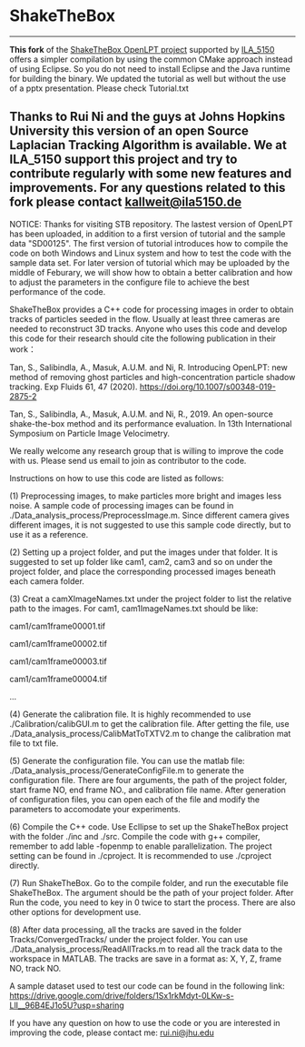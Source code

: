 # ShakeTheBox
---
**This fork** of the [ShakeTheBox OpenLPT project](https://github.com/JHU-NI-LAB/OpenLPT_Shake-The-Box) supported by [ILA_5150](https://ila5150.de/en) offers a simpler compilation by using the common CMake approach instead of using Eclipse.
So you do not need to install Eclipse and the Java runtime for building the binary.
We updated the tutorial as well but without the use of a pptx presentation. Please check Tutorial.txt

Thanks to Rui Ni and the guys at Johns Hopkins University this version of an open Source Laplacian Tracking Algorithm is available. We at ILA_5150 support this project and try to contribute regularly with some new features and improvements.
For any questions related to this fork please contact kallweit@ila5150.de
---

NOTICE: Thanks for visiting STB repository. The lastest version of OpenLPT has been uploaded, in addition to a first version of tutorial and the sample data "SD00125". The first version of tutorial introduces how to compile the code on both Windows and Linux system and how to test the code with the sample data set. For later version of tutorial which may be uploaded by the middle of Feburary, we will show how to obtain a better calibration and how to adjust the parameters in the configure file to achieve the best performance of the code.    

ShakeTheBox provides a C++ code for processing images in order to obtain tracks of particles seeded in the flow. Usually at least three cameras are needed to reconstruct 3D tracks. Anyone who uses this code and develop this code for their research should cite the following publication in their work：

Tan, S., Salibindla, A., Masuk, A.U.M. and Ni, R. Introducing OpenLPT: new method of removing ghost particles and high-concentration particle shadow tracking. Exp Fluids 61, 47 (2020). https://doi.org/10.1007/s00348-019-2875-2

Tan, S., Salibindla, A., Masuk, A.U.M. and Ni, R., 2019. An open-source shake-the-box method and its performance evaluation. In 13th International Symposium on Particle Image Velocimetry.

We really welcome any research group that is willing to improve the code with us. Please send us email to join as contributor to the code. 

Instructions on how to use this code are listed as follows:

(1) Preprocessing images, to make particles more bright and images less noise. A sample code of processing images can be found in  ./Data_analysis_process/PreprocessImage.m. Since different camera gives different images, it is not suggested to use this sample code directly, but to use it as a reference.

(2) Setting up a project folder, and put the images under that folder. It is suggested to set up folder like cam1, cam2, cam3 and so on under the project folder, and place the corresponding processed images beneath each camera folder.

(3) Creat a camXImageNames.txt under the project folder to list the relative path to the images. For cam1, cam1ImageNames.txt should be like:

cam1/cam1frame00001.tif

cam1/cam1frame00002.tif

cam1/cam1frame00003.tif

cam1/cam1frame00004.tif

...

(4) Generate the calibration file. It is highly recommended to use ./Calibration/calibGUI.m to get the calibration file. After getting the file, use ./Data_analysis_process/CalibMatToTXTV2.m to change the calibration mat file to txt file.

(5) Generate the configuration file. You can use the matlab file: ./Data_analysis_process/GenerateConfigFile.m to generate the configuration file. There are four arguments, the path of the project folder, start frame NO, end frame NO., and calibration file name. After generation of configuration files, you can open each of the file and modify the parameters to accomodate your experiments.

(6) Compile the C++ code. Use Ecllipse to set up the ShakeTheBox project with the folder ./inc and ./src. Compile the code with g++ compiler, remember to add lable -fopenmp to enable parallelization. The project setting can be found in ./cproject. It is recommended to use ./cproject directly.

(7) Run ShakeTheBox. Go to the compile folder, and run the executable file ShakeTheBox. The argument should be the path of your project folder. After Run the code, you need to key in 0 twice to start the process. There are also other options for development use. 

(8) After data processing, all the tracks are saved in the folder Tracks/ConvergedTracks/ under the project folder. You can use ./Data_analysis_process/ReadAllTracks.m to read all the track data to the workspace in MATLAB. The tracks are save in a format as: X, Y, Z, frame NO, track NO.

A sample dataset used to test our code can be found in the following link:
https://drive.google.com/drive/folders/1Sx1rkMdyt-0LKw-s-LlI__96B4EJ1o5U?usp=sharing

If you have any question on how to use the code or you are interested in improving the code, please contact me: rui.ni@jhu.edu
